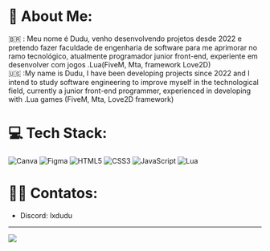 # 🚀 About Me:
🇧🇷 : Meu nome é Dudu, venho desenvolvendo projetos desde 2022 e pretendo fazer faculdade de engenharia de software para me aprimorar no ramo tecnológico, atualmente programador junior front-end, experiente em desenvolver com jogos .Lua(FiveM, Mta, framework Love2D)<br>🇺🇸 :My name is Dudu, I have been developing projects since 2022 and I intend to study software engineering to improve myself in the technological field, currently a junior front-end programmer, experienced in developing with .Lua games (FiveM, Mta, Love2D framework)


# 💻 Tech Stack:
![Canva](https://img.shields.io/badge/Canva-%2300C4CC.svg?style=for-the-badge&logo=Canva&logoColor=white) 	![Figma](https://img.shields.io/badge/figma-%23F24E1E.svg?style=for-the-badge&logo=figma&logoColor=white) ![HTML5](https://img.shields.io/badge/html5-%23E34F26.svg?style=for-the-badge&logo=html5&logoColor=white) ![CSS3](https://img.shields.io/badge/css3-%231572B6.svg?style=for-the-badge&logo=css3&logoColor=white) ![JavaScript](https://img.shields.io/badge/javascript-%23323330.svg?style=for-the-badge&logo=javascript&logoColor=%23F7DF1E) ![Lua](https://img.shields.io/badge/lua-%232C2D72.svg?style=for-the-badge&logo=lua&logoColor=white)

# 👨‍💻 Contatos:
- Discord: lxdudu

---
[![](https://visitcount.itsvg.in/api?id=DuduDeveloper5&icon=0&color=0)](https://visitcount.itsvg.in)

<!-- Proudly created with GPRM ( https://gprm.itsvg.in ) -->
